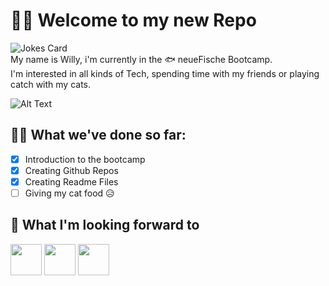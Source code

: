 # 👋🏼 Welcome to my new Repo
![Jokes Card](https://readme-jokes.vercel.app/api?hideBorder)
\
My name is Willy, i'm currently in the 🐟 neueFische Bootcamp. 
\
I'm interested in all kinds of Tech, spending time with my friends or playing catch with my cats. 

![Alt Text](/giphy-downsized-large.gif)

## ✍🏻 What we've done so far:
- [x] Introduction to the bootcamp
- [x] Creating Github Repos
- [x] Creating Readme Files
- [ ] Giving my cat food 😥

## 👀 What I'm looking forward to
<img src="https://cdn.jsdelivr.net/gh/devicons/devicon/icons/javascript/javascript-plain.svg" width="50px"/> <img src="https://cdn.jsdelivr.net/gh/devicons/devicon/icons/react/react-original.svg" width="50px"/> <img src="https://cdn.jsdelivr.net/gh/devicons/devicon/icons/git/git-original-wordmark.svg" width="50px"/>

                          
          
